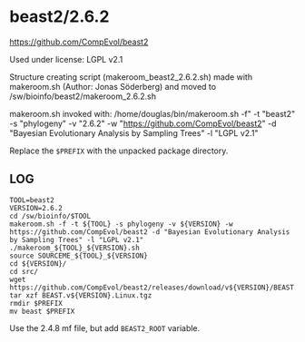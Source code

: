 beast2/2.6.2
========================

<https://github.com/CompEvol/beast2>

Used under license:
LGPL v2.1

Structure creating script (makeroom_beast2_2.6.2.sh) made with makeroom.sh (Author: Jonas Söderberg) and moved to /sw/bioinfo/beast2/makeroom_2.6.2.sh

makeroom.sh invoked with:
/home/douglas/bin/makeroom.sh -f" -t "beast2" -s "phylogeny" -v "2.6.2" -w "https://github.com/CompEvol/beast2" -d "Bayesian Evolutionary Analysis by Sampling Trees" -l "LGPL v2.1"

Replace the `$PREFIX` with the unpacked package directory.

LOG
---

    TOOL=beast2
    VERSION=2.6.2
    cd /sw/bioinfo/$TOOL
    makeroom.sh -f -t ${TOOL} -s phylogeny -v ${VERSION} -w https://github.com/CompEvol/beast2 -d "Bayesian Evolutionary Analysis by Sampling Trees" -l "LGPL v2.1"
    ./makeroom_${TOOL}_${VERSION}.sh 
    source SOURCEME_${TOOL}_${VERSION}
    cd ${VERSION}/
    cd src/
    wget https://github.com/CompEvol/beast2/releases/download/v${VERSION}/BEAST.v${VERSION}.Linux.tgz
    tar xzf BEAST.v${VERSION}.Linux.tgz 
    rmdir $PREFIX
    mv beast $PREFIX

Use the 2.4.8 mf file, but add `BEAST2_ROOT` variable.
